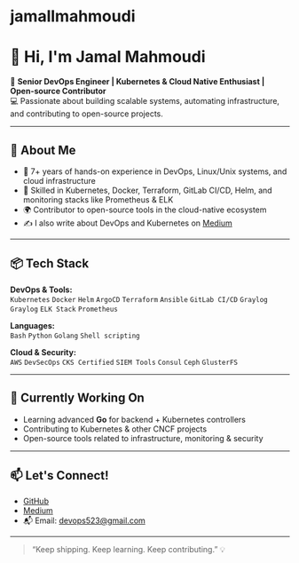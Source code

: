 # jamallmahmoudi
# 👋 Hi, I'm Jamal Mahmoudi

🎯 **Senior DevOps Engineer | Kubernetes & Cloud Native Enthusiast | Open-source Contributor**  
💻 Passionate about building scalable systems, automating infrastructure, and contributing to open-source projects.

---

## 🚀 About Me

- 🔧 7+ years of hands-on experience in DevOps, Linux/Unix systems, and cloud infrastructure
- 🧠 Skilled in Kubernetes, Docker, Terraform, GitLab CI/CD, Helm, and monitoring stacks like Prometheus & ELK
- 🌍 Contributor to open-source tools in the cloud-native ecosystem
- ✍️ I also write about DevOps and Kubernetes on [Medium](https://medium.com/@devops523)

---

## 📦 Tech Stack

**DevOps & Tools:**  
`Kubernetes` `Docker` `Helm` `ArgoCD` `Terraform` `Ansible` `GitLab CI/CD` `Graylog` `Graylog` `ELK Stack` `Prometheus`  

**Languages:**  
`Bash` `Python` `Golang` `Shell scripting`  

**Cloud & Security:**  
`AWS` `DevSecOps` `CKS Certified` `SIEM Tools` `Consul` `Ceph` `GlusterFS`  

---

## 🌱 Currently Working On

- Learning advanced **Go** for backend + Kubernetes controllers
- Contributing to Kubernetes & other CNCF projects
- Open-source tools related to infrastructure, monitoring & security

---

## 📫 Let's Connect!

- [GitHub](https://github.com/jamallmahmoudi)
- [Medium](https://medium.com/@devops523)
- 📬 Email: devops523@gmail.com

---
> “Keep shipping. Keep learning. Keep contributing.” 💡
